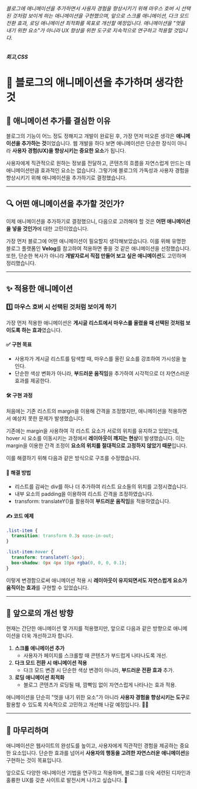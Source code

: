 ###### 블로그에 애니메이션을 추가하면서 사용자 경험을 향상시키기 위해 마우스 호버 시 선택된 것처럼 보이게 하는 애니메이션을 구현했으며, 앞으로 스크롤 애니메이션, 다크 모드 전환 효과, 로딩 애니메이션 최적화를 목표로 개선할 예정입니다. 애니메이션을 "멋을 내기 위한 요소"가 아니라 UX 향상을 위한 도구로 지속적으로 연구하고 적용할 것입니다.

##### 회고,CSS

# 📝 블로그의 애니메이션을 추가하며 생각한 것

## 🎯 애니메이션 추가를 결심한 이유

블로그의 기능이 어느 정도 정해지고 개발이 완료된 후, 가장 먼저 떠오른 생각은 **애니메이션을 추가하는 것**이었습니다. 웹 개발을 하다 보면 애니메이션은 단순한 장식이 아니라 **사용자 경험(UX)을 향상시키는 중요한 요소**가 됩니다.

사용자에게 직관적으로 원하는 정보를 전달하고, 콘텐츠의 흐름을 자연스럽게 만드는 데 애니메이션만큼 효과적인 요소는 없습니다. 그렇기에 블로그의 가독성과 사용자 경험을 향상시키기 위해 애니메이션을 추가하기로 결정했습니다.

---

## 🔍 어떤 애니메이션을 추가할 것인가?

이제 애니메이션을 추가하기로 결정했으니, 다음으로 고려해야 할 것은 **어떤 애니메이션을 넣을 것인가**에 대한 고민이었습니다.

가장 먼저 블로그에 어떤 애니메이션이 필요할지 생각해보았습니다. 이를 위해 유명한 블로그 플랫폼인 **Velog**를 참고하여 적용하면 좋을 것 같은 애니메이션을 선정했습니다. 또한, 단순한 복사가 아니라 **개발자로서 직접 만들어 보고 싶은 애니메이션**도 고민하며 정리했습니다.

---

## ✨ 적용한 애니메이션

### 1️⃣ 마우스 호버 시 선택된 것처럼 보이게 하기

가장 먼저 적용한 애니메이션은 **게시글 리스트에서 마우스를 올렸을 때 선택된 것처럼 보이도록 하는 효과**였습니다.

#### ✅ 구현 목표

- 사용자가 게시글 리스트를 탐색할 때, 마우스를 올린 요소를 강조하여 가시성을 높인다.
- 단순한 색상 변화가 아니라, **부드러운 움직임**을 추가하여 시각적으로 더 자연스러운 효과를 제공한다.

#### 🛠️ 구현 과정

처음에는 기존 리스트의 margin을 이용해 간격을 조정했지만, 애니메이션을 적용하면서 예상치 못한 문제가 발생했습니다.

기존에는 margin을 사용하여 각 리스트 요소가 서로의 위치를 유지하고 있었는데, hover 시 요소를 이동시키는 과정에서 **레이아웃이 깨지는 현상**이 발생했습니다. 이는 margin을 이용한 간격 조정이 **요소의 위치를 절대적으로 고정하지 않았기 때문**입니다.

이를 해결하기 위해 다음과 같은 방식으로 구조를 수정했습니다.

#### 🔹 해결 방법

- 리스트를 감싸는 div를 하나 더 추가하여 리스트 요소들의 위치를 고정시켰습니다.
- 내부 요소의 padding을 이용하여 리스트 간격을 조정하였습니다.
- transform: translateY()를 활용하여 **부드러운 움직임**을 적용하였습니다.

#### ✍️ 코드 예제

```css
.list-item {
  transition: transform 0.3s ease-in-out;
}

.list-item:hover {
  transform: translateY(-5px);
  box-shadow: 0px 4px 10px rgba(0, 0, 0, 0.1);
}
```

이렇게 변경함으로써 애니메이션 적용 시 **레이아웃이 유지되면서도 자연스럽게 요소가 움직이는 효과**를 구현할 수 있었습니다.

---

## 🚀 앞으로의 개선 방향

현재는 간단한 애니메이션 몇 가지를 적용했지만, 앞으로 다음과 같은 방향으로 애니메이션을 더욱 개선하고자 합니다.

1. **스크롤 애니메이션 추가**
   - 사용자가 페이지를 스크롤할 때 콘텐츠가 부드럽게 나타나도록 개선.
2. **다크 모드 전환 시 애니메이션 적용**
   - 다크 모드 변경 시 단순한 색상 변경이 아니라, **부드러운 전환 효과** 추가.
3. **로딩 애니메이션 최적화**
   - 블로그 콘텐츠가 로딩될 때, 깜빡임 없이 자연스럽게 나타나는 효과 적용.

애니메이션을 단순히 "멋을 내기 위한 요소"가 아니라 **사용자 경험을 향상시키는 도구**로 활용할 수 있도록 지속적으로 고민하고 개선해 나갈 예정입니다. 🎨✨

---

## 🏁 마무리하며

애니메이션은 웹사이트의 완성도를 높이고, 사용자에게 직관적인 경험을 제공하는 중요한 요소입니다. 단순한 효과를 넘어서 **사용자의 행동을 고려한 자연스러운 애니메이션**을 구현하는 것이 목표입니다.

앞으로도 다양한 애니메이션 기법을 연구하고 적용하며, 블로그를 더욱 세련된 디자인과 훌륭한 UX를 갖춘 사이트로 발전시켜 나가고 싶습니다. 🚀

